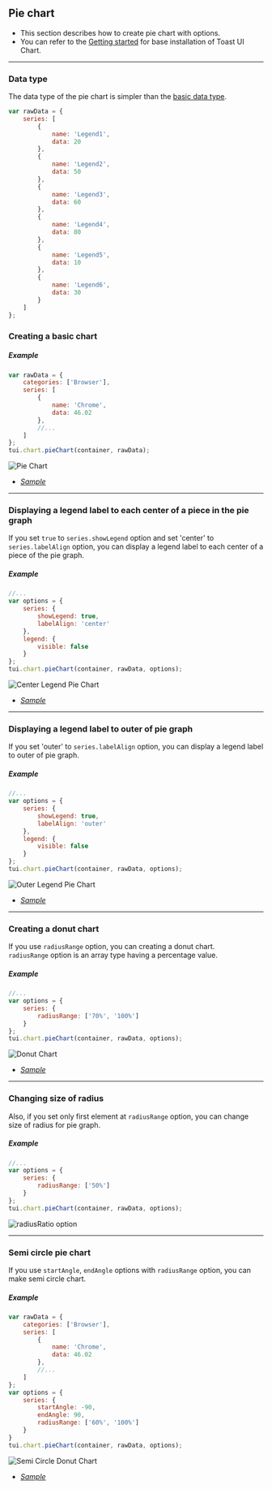## Pie chart
* This section describes how to create pie chart with options.
* You can refer to the [Getting started](getting-started.md) for base installation of Toast UI Chart.

***

### Data type
The data type of the pie chart is simpler than the [basic data type](chart-types-bar,column.md#basic-data-type).

```javascript
var rawData = {
    series: [
        {
            name: 'Legend1',
            data: 20
        },
        {
            name: 'Legend2',
            data: 50
        },
        {
            name: 'Legend3',
            data: 60
        },
        {
            name: 'Legend4',
            data: 80
        },
        {
            name: 'Legend5',
            data: 10
        },
        {
            name: 'Legend6',
            data: 30
        }
    ]
};
```

### Creating a basic chart

##### Example

```javascript
var rawData = {
    categories: ['Browser'],
    series: [
        {
            name: 'Chrome',
            data: 46.02
        },
        //...
    ]
};
tui.chart.pieChart(container, rawData);
```
![Pie Chart](https://user-images.githubusercontent.com/35218826/36881907-21f7af84-1e14-11e8-8d50-755e5f4674d2.png)

* _[Sample](https://nhn.github.io/tui.chart/latest/tutorial-example07-01-pie-chart-basic.html)_

***

### Displaying a legend label to each center of a piece in the pie graph

If you set `true` to `series.showLegend` option and set 'center' to `series.labelAlign` option, you can display a legend label to each center of a piece of the pie graph.

##### Example

```javascript
//...
var options = {
    series: {
        showLegend: true,
        labelAlign: 'center'
    },
    legend: {
        visible: false
    }
};
tui.chart.pieChart(container, rawData, options);
```
![Center Legend Pie Chart](https://user-images.githubusercontent.com/35218826/36882119-5ccf1182-1e15-11e8-9bcf-c1d30e1a8ca0.png)

* _[Sample](https://nhn.github.io/tui.chart/latest/tutorial-example07-02-pie-chart-center-legend.html)_

***

### Displaying a legend label to outer of pie graph
If you set 'outer' to `series.labelAlign` option, you can display a legend label to outer of pie graph.

##### Example

```javascript
//...
var options = {
    series: {
        showLegend: true,
        labelAlign: 'outer'
    },
    legend: {
        visible: false
    }
};
tui.chart.pieChart(container, rawData, options);
```
![Outer Legend Pie Chart](https://user-images.githubusercontent.com/35218826/36882140-81a3815a-1e15-11e8-890a-ff89c8b70dcb.png)

* _[Sample](https://nhn.github.io/tui.chart/latest/tutorial-example07-03-pie-chart-outer-legend.html)_

***

### Creating a donut chart

If you use `radiusRange` option, you can creating a donut chart.<br>
`radiusRange` option is an array type having a percentage value.

##### Example

```javascript
//...
var options = {
    series: {
        radiusRange: ['70%', '100%']
    }
};
tui.chart.pieChart(container, rawData, options);
```

![Donut Chart](https://user-images.githubusercontent.com/35218826/36882216-cc4f9a2c-1e15-11e8-9e25-04f351daef4e.png)


* _[Sample](https://nhn.github.io/tui.chart/latest/tutorial-example07-04-pie-chart-donut.html)_

***

### Changing size of radius

Also, if you set only first element at `radiusRange` option, you can change size of radius for pie graph.<br>


##### Example

```javascript
//...
var options = {
    series: {
        radiusRange: ['50%']
    }
};
tui.chart.pieChart(container, rawData, options);
```

![radiusRatio option](https://user-images.githubusercontent.com/35218826/36882295-5182fca2-1e16-11e8-9724-ba94b2901d6e.png)


***

### Semi circle pie chart

If you use `startAngle`, `endAngle` options with `radiusRange` option, you can make semi circle chart.

##### Example

```javascript
var rawData = {
    categories: ['Browser'],
    series: [
        {
            name: 'Chrome',
            data: 46.02
        },
        //...
    ]
};
var options = {
    series: {
        startAngle: -90,
        endAngle: 90,
        radiusRange: ['60%', '100%']
    }
}
tui.chart.pieChart(container, rawData, options);
```

![Semi Circle Donut Chart](https://user-images.githubusercontent.com/35218826/36882331-82acfd1e-1e16-11e8-8bb6-351a91487d4e.png)

* _[Sample](https://nhn.github.io/tui.chart/latest/tutorial-example07-05-pie-chart-semi-circle-donut.html)_
